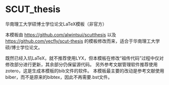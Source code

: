 # SCUT_thesis
华南理工大学硕博士学位论文LaTeX模板（非官方）


本模板由 
https://github.com/alwintsui/scutthesis 
以及 
https://github.com/yecfly/scut-thesis 
的模板修改而来，适合于华南理工大学硕/博士学位论文。

既然已经入坑LaTeX，就不推荐使用LYX，但本模板在修改“祖传代码”过程中仅对修改部分进行更新，其余部分仍保留源代码。
另外参考文献管理软件推荐使用zotero，这是生成本模板的bib文件的软件。
本模板最主要的改动是参考文献使用biber，而不是原来的bibtex，因此不再需要.bst文件。